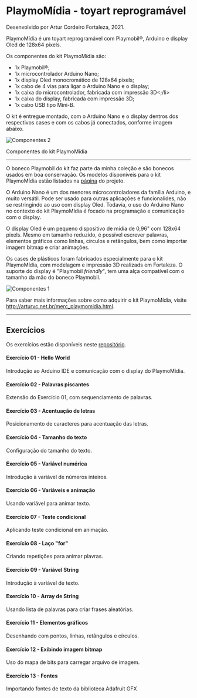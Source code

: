# PlaymoMídia - toyart reprogramável
Desenvolvido por Artur Cordeiro
Fortaleza, 2021.

PlaymoMídia é um toyart reprogramável com Playmobil®, Arduino e display Oled de 128x64 pixels. 

Os componentes do kit PlaymoMídia são:
- 1x Playmobil®;
- 1x microcontrolador Arduino Nano;
- 1x display Oled monocromático de 128x64 pixels;
- 1x cabo de 4 vias para ligar o Arduino Nano e o display;
- 1x caixa do microcontrolador, fabricada com impressão 3D<;/li>
- 1x caixa do display, fabricada com impressão 3D;
- 1x cabo USB tipo Mini-B.

O kit é entregue montado, com o Arduino Nano e o display dentros dos respectivos cases e com os cabos já conectados, conforme imagem abaixo.

![Componentes 2](http://arturvc.net.br/img/playmomidia_comp2.jpg)

Componentes do kit PlaymoMídia

---

O boneco Playmobil do kit faz parte da minha coleção e são bonecos usados em boa conservação. Os modelos disponíveis para o kit PlaymoMídia estão listados na [página](http://arturvc.net.br/merc_playmomidia.html) do projeto.

O Arduino Nano é um dos menores microcontroladores da família Arduino, e muito versátil. Pode ser usado para outras aplicações e funcionalides, não se restringindo ao uso com display Oled. Todavia, o uso do Arduino Nano no contexto do kit PlaymoMídia é focado na programação e comunicação com o display. 

O display Oled é um pequeno dispositivo de mídia de 0,96" com 128x64 pixels. Mesmo em tamanho reduzido, é possível escrever palavras, elementos gráficos como linhas, círculos e retângulos, bem como importar imagem bitmap e criar animações.

Os cases de plásticos foram fabricados especialmente para o kit PlaymoMídia, com modelagem e impressão 3D realizads em Fortaleza. O suporte do display é "Playmobil *friendly*", tem uma alça compatível com o tamanho da mão do boneco Playmobil.

![Componentes 1](http://arturvc.net.br/img/playmomidia_comp1.jpg)

Para saber mais informações sobre como adquirir o kit PlaymoMídia, visite http://arturvc.net.br/merc_playmomidia.html.

---

## Exercícios
Os exercícios estão disponíveis neste [repositório](https://github.com/arturvc/playmomidia/tree/main/Exercicios).

#### Exercício 01 - Hello World
Introdução ao Arduino IDE e comunicação com o display do PlaymoMídia.

#### Exercício 02 - Palavras piscantes
Extensão do Exercício 01, com sequenciamento de palavras.

#### Exercício 03 - Acentuação de letras
Posicionamento de caracteres para acentuação das letras.

#### Exercício 04 - Tamanho do texto
Configuração do tamanho do texto.

#### Exercício 05 - Variável numérica
Introdução à variável de números inteiros.

#### Exercício 06 - Variáveis e animação
Usando variável para animar texto.

#### Exercício 07 - Teste condicional
Aplicando teste condicional em animação.

#### Exercício 08 - Laço "for"
Criando repetições para animar plavras.

#### Exercício 09 - Variável String
Introdução à variável de texto.

#### Exercício 10 - Array de String
Usando lista de palavras para criar frases aleatórias.

#### Exercício 11 - Elementos gráficos
Desenhando com pontos, linhas, retângulos e círculos.

#### Exercício 12 - Exibindo imagem bitmap
Uso do mapa de bits para carregar arquivo de imagem.

#### Exercício 13 - Fontes
Importando fontes de texto da biblioteca Adafruit GFX
